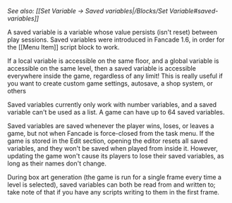 *See also: [[Set Variable → Saved variables|/Blocks/Set Variable#saved-variables]]*

A saved variable is a variable whose value persists (isn't reset) between play sessions. Saved variables were introduced in Fancade 1.6, in order for the [[Menu Item]] script block to work.

If a local variable is accessible on the same floor, and a global variable is accessible on the same level, then a saved variable is accessible everywhere inside the game, regardless of any limit! This is really useful if you want to create custom game settings, autosave, a shop system, or others 

Saved variables currently only work with number variables, and a saved variable can't be used as a list. A game can have up to 64 saved variables.

Saved variables are saved whenever the player wins, loses, or leaves a game, but not when Fancade is force-closed from the task menu. If the game is stored in the Edit section, opening the editor resets all saved variables, and they won't be saved when played from inside it. However, updating the game won't cause its players to lose their saved variables, as long as their names don't change.

During box art generation (the game is run for a single frame every time a level is selected), saved variables can both be read from and written to; take note of that if you have any scripts writing to them in the first frame.